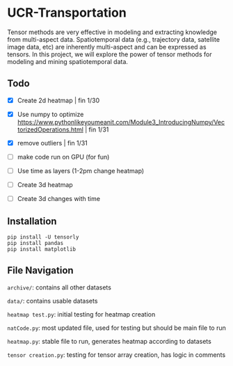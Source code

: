 # UCR-Transportation
Tensor methods are very effective in modeling and extracting knowledge from multi-aspect data. Spatiotemporal data (e.g., trajectory data, satellite image data, etc) are inherently multi-aspect and can be expressed as tensors. In this project, we will explore the power of tensor methods for modeling and mining spatiotemporal data.

## Todo
- [x] Create 2d heatmap | fin 1/30
- [x] Use numpy to optimize https://www.pythonlikeyoumeanit.com/Module3_IntroducingNumpy/VectorizedOperations.html | fin 1/31
- [x] remove outliers | fin 1/31
- [ ] make code run on GPU (for fun)
- [ ] Use time as layers (1-2pm change heatmap)
- [ ] Create 3d heatmap
- [ ] Create 3d changes with time


## Installation
```
pip install -U tensorly
pip install pandas
pip install matplotlib
```

## File Navigation
`archive/`: contains all other datasets

`data/`: contains usable datasets

`heatmap test.py`: initial testing for heatmap creation

`natCode.py`: most updated file, used for testing but should be main file to run

`heatmap.py`: stable file to run, generates heatmap according to datasets

`tensor creation.py`: testing for tensor array creation, has logic in comments
